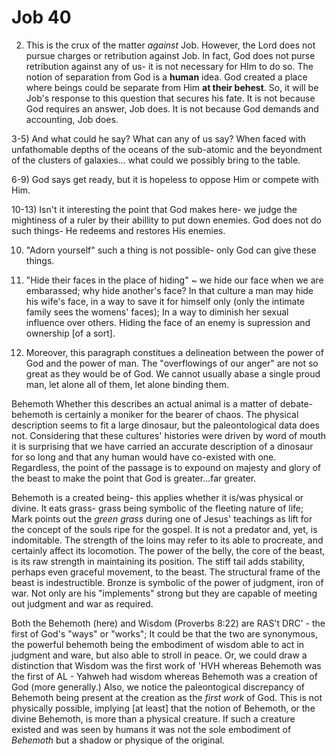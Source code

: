 # Job 40


2) This is the crux of the matter _against_ Job.
  However, the Lord does not pursue charges or retribution against Job.
  In fact, God does not purse retribution against any of us- it is not necessary for HIm to do so.
  The notion of separation from God is a **human** idea.
  God created a place where beings could be separate from Him **at their behest**.
  So, it will be Job's response to this question that secures his fate.
  It is not because God requires an answer, Job does.
  It is not because God demands and accounting, Job does.

3-5) And what could he say?
  What can any of us say?
  When faced with unfathomable depths of the oceans of the sub-atomic and the beyondment of the clusters of galaxies...
  what could we possibly bring to the table.

6-9) God says get ready, but it is hopeless to oppose Him or compete with Him.


10-13) Isn't it interesting the point that God makes here- we judge the mightiness of a ruler by their abillity to put down enemies.
  God does not do such things- He redeems and restores His enemies.

10) "Adorn yourself" such a thing is not possible- only God can give these things.

13) "Hide their faces in the place of hiding" ~ we hide our face when we are embarassed; why hide another's face?
  In that culture a man may hide his wife's face, in a way to save it for himself only (only the intimate family sees the womens' faces);
  In a way to diminish her sexual influence over others.
  Hiding the face of an enemy is supression and ownership [of a sort].

14) Moreover, this paragraph constitues a delineation between the power of God and the power of man.
  The "overflowings of our anger" are not so great as they would be of God.
  We cannot usually abase a single proud man, let alone all of them, let alone binding them.


Behemoth
  Whether this describes an actual animal is a matter of debate- behemoth is certainly a moniker for the bearer of chaos.
  The physical description seems to fit a large dinosaur, but the paleontological data does not.
  Considering that these cultures' histories were driven by word of mouth it is surprising that we have carried an accurate description of a dinosaur for so long and that any human would have co-existed with one.
  Regardless, the point of the passage is to expound on majesty and glory of the beast to make the point that God is greater...far greater.
  
  Behemoth is a created being- this applies whether it is/was physical or divine.
  It eats grass- grass being symbolic of the fleeting nature of life; Mark points out the _green grass_ during one of Jesus' teachings as lift for the concept of the souls ripe for the gospel.
  It is not a predator and, yet, is indomitable.
  The strength of the loins may refer to its able to procreate, and certainly affect its locomotion.
  The power of the belly, the core of the beast, is its raw strength in maintaining its position.
  The stiff tail adds stability, perhaps even graceful movement, to the beast.
  The structural frame of the beast is indestructible.
  Bronze is symbolic of the power of judgment, iron of war.
  Not only are his "implements" strong but they are capable of meeting out judgment and war as required.

  Both the Behemoth (here) and Wisdom (Proverbs 8:22) are RAS't DRC' - the first of God's "ways" or "works";
  It could be that the two are synonymous, the powerful behemoth being the embodiment of wisdom able to act in judgment and ware, but also able to stroll in peace.
  Or, we could draw a distinction that Wisdom was the first work of 'HVH whereas Behemoth was the first of AL - Yahweh had wisdom whereas Behemoth was a creation of God (more generally.)
  Also, we notice the paleontogical discrepancy of Behemoth being present at the creation as the _first work_ of God.
  This is not physically possible, implying [at least] that the notion of Behemoth, or the divine Behemoth, is more than a physical creature.
  If such a creature existed and was seen by humans it was not the sole embodiment of _Behemoth_ but a shadow or physique of the original.

  